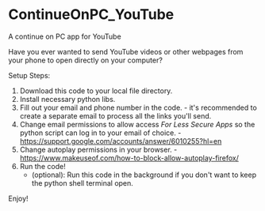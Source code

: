 # ContinueOnPC_YouTube
A continue on PC app for YouTube

Have you ever wanted to send YouTube videos or other webpages from your phone to open directly on your computer?

Setup Steps:
1. Download this code to your local file directory.
2. Install necessary python libs.
3. Fill out your email and phone number in the code.
        - it's recommended to create a separate email to process all the links you'll send.
4. Change email permissions to allow access *For Less Secure Apps* so the python script can log in to your email of choice.
        - https://support.google.com/accounts/answer/6010255?hl=en
6. Change autoplay permissions in your browser.
        - https://www.makeuseof.com/how-to-block-allow-autoplay-firefox/
8. Run the code!
    - (optional): Run this code in the background if you don't want to keep the python shell terminal open.


Enjoy!
